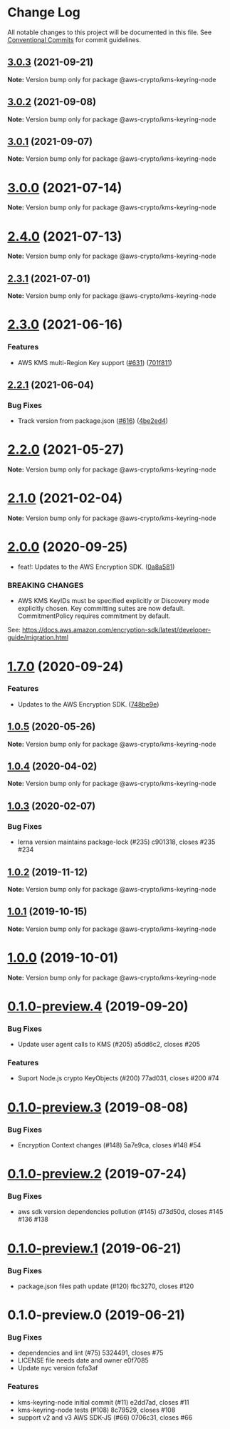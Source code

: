 # Change Log

All notable changes to this project will be documented in this file.
See [Conventional Commits](https://conventionalcommits.org) for commit guidelines.

## [3.0.3](https://github.com/aws/aws-encryption-sdk-javascript/compare/v3.0.2...v3.0.3) (2021-09-21)

**Note:** Version bump only for package @aws-crypto/kms-keyring-node





## [3.0.2](https://github.com/aws/aws-encryption-sdk-javascript/compare/v3.0.0...v3.0.2) (2021-09-08)

**Note:** Version bump only for package @aws-crypto/kms-keyring-node





## [3.0.1](https://github.com/aws/aws-encryption-sdk-javascript/compare/v3.0.0...v3.0.1) (2021-09-07)

**Note:** Version bump only for package @aws-crypto/kms-keyring-node





# [3.0.0](https://github.com/aws/aws-encryption-sdk-javascript/compare/v2.4.0...v3.0.0) (2021-07-14)

**Note:** Version bump only for package @aws-crypto/kms-keyring-node





# [2.4.0](https://github.com/aws/aws-encryption-sdk-javascript/compare/v2.3.1...v2.4.0) (2021-07-13)

**Note:** Version bump only for package @aws-crypto/kms-keyring-node





## [2.3.1](https://github.com/aws/aws-encryption-sdk-javascript/compare/v2.3.0...v2.3.1) (2021-07-01)

**Note:** Version bump only for package @aws-crypto/kms-keyring-node





# [2.3.0](https://github.com/aws/aws-encryption-sdk-javascript/compare/v2.2.1...v2.3.0) (2021-06-16)


### Features

* AWS KMS multi-Region Key support ([#631](https://github.com/aws/aws-encryption-sdk-javascript/issues/631)) ([701f811](https://github.com/aws/aws-encryption-sdk-javascript/commit/701f8113a63780f24b52340f63844e425ba0543b))





## [2.2.1](https://github.com/aws/aws-encryption-sdk-javascript/compare/v2.2.0...v2.2.1) (2021-06-04)


### Bug Fixes

* Track version from package.json ([#616](https://github.com/aws/aws-encryption-sdk-javascript/issues/616)) ([4be2ed4](https://github.com/aws/aws-encryption-sdk-javascript/commit/4be2ed4a71106dc79379ac76fedc12234d8f6834))





# [2.2.0](https://github.com/aws/private-aws-encryption-sdk-javascript-staging/compare/@aws-crypto/kms-keyring-node@2.1.0...@aws-crypto/kms-keyring-node@2.2.0) (2021-05-27)

**Note:** Version bump only for package @aws-crypto/kms-keyring-node





# [2.1.0](https://github.com/aws/aws-encryption-sdk-javascript/compare/@aws-crypto/kms-keyring-node@2.0.0...@aws-crypto/kms-keyring-node@2.1.0) (2021-02-04)

**Note:** Version bump only for package @aws-crypto/kms-keyring-node





# [2.0.0](https://github.com/aws/private-aws-encryption-sdk-javascript-staging/compare/@aws-crypto/kms-keyring-node@1.7.0...@aws-crypto/kms-keyring-node@2.0.0) (2020-09-25)


* feat!: Updates to the AWS Encryption SDK. ([0a8a581](https://github.com/aws/private-aws-encryption-sdk-javascript-staging/commit/0a8a581ab7c058735310016b819caaec6868c0a7))


### BREAKING CHANGES

* AWS KMS KeyIDs must be specified explicitly or Discovery mode explicitly chosen.
Key committing suites are now default. CommitmentPolicy requires commitment by default.

See: https://docs.aws.amazon.com/encryption-sdk/latest/developer-guide/migration.html





# [1.7.0](https://github.com/aws/private-aws-encryption-sdk-javascript-staging/compare/@aws-crypto/kms-keyring-node@1.0.5...@aws-crypto/kms-keyring-node@1.7.0) (2020-09-24)


### Features

* Updates to the AWS Encryption SDK. ([748be9e](https://github.com/aws/private-aws-encryption-sdk-javascript-staging/commit/748be9e1799d999a350e9cafbf902d43aeab0aa5))





## [1.0.5](https://github.com/aws/aws-encryption-sdk-javascript/compare/@aws-crypto/kms-keyring-node@1.0.4...@aws-crypto/kms-keyring-node@1.0.5) (2020-05-26)

**Note:** Version bump only for package @aws-crypto/kms-keyring-node





## [1.0.4](https://github.com/aws/aws-encryption-sdk-javascript/compare/@aws-crypto/kms-keyring-node@1.0.3...@aws-crypto/kms-keyring-node@1.0.4) (2020-04-02)

**Note:** Version bump only for package @aws-crypto/kms-keyring-node





## [1.0.3](/compare/@aws-crypto/kms-keyring-node@1.0.2...@aws-crypto/kms-keyring-node@1.0.3) (2020-02-07)


### Bug Fixes

* lerna version maintains package-lock (#235) c901318, closes #235 #234





## [1.0.2](/compare/@aws-crypto/kms-keyring-node@1.0.1...@aws-crypto/kms-keyring-node@1.0.2) (2019-11-12)

**Note:** Version bump only for package @aws-crypto/kms-keyring-node





## [1.0.1](/compare/@aws-crypto/kms-keyring-node@1.0.0...@aws-crypto/kms-keyring-node@1.0.1) (2019-10-15)

**Note:** Version bump only for package @aws-crypto/kms-keyring-node





# [1.0.0](/compare/@aws-crypto/kms-keyring-node@0.1.0-preview.4...@aws-crypto/kms-keyring-node@1.0.0) (2019-10-01)

**Note:** Version bump only for package @aws-crypto/kms-keyring-node





# [0.1.0-preview.4](/compare/@aws-crypto/kms-keyring-node@0.1.0-preview.3...@aws-crypto/kms-keyring-node@0.1.0-preview.4) (2019-09-20)


### Bug Fixes

* Update user agent calls to KMS (#205) a5dd6c2, closes #205


### Features

* Suport Node.js crypto KeyObjects (#200) 77ad031, closes #200 #74





# [0.1.0-preview.3](/compare/@aws-crypto/kms-keyring-node@0.1.0-preview.2...@aws-crypto/kms-keyring-node@0.1.0-preview.3) (2019-08-08)


### Bug Fixes

* Encryption Context changes (#148) 5a7e9ca, closes #148 #54





# [0.1.0-preview.2](/compare/@aws-crypto/kms-keyring-node@0.1.0-preview.1...@aws-crypto/kms-keyring-node@0.1.0-preview.2) (2019-07-24)


### Bug Fixes

* aws sdk version dependencies pollution (#145) d73d50d, closes #145 #136 #138





# [0.1.0-preview.1](/compare/@aws-crypto/kms-keyring-node@0.1.0-preview.0...@aws-crypto/kms-keyring-node@0.1.0-preview.1) (2019-06-21)


### Bug Fixes

* package.json files path update (#120) fbc3270, closes #120





# 0.1.0-preview.0 (2019-06-21)


### Bug Fixes

* dependencies and lint (#75) 5324491, closes #75
* LICENSE file needs date and owner e0f7085
* Update nyc version fcfa3af


### Features

* kms-keyring-node initial commit (#11) e2dd7ad, closes #11
* kms-keyring-node tests (#108) 8c79529, closes #108
* support v2 and v3 AWS SDK-JS (#66) 0706c31, closes #66
